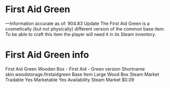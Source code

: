 # First Aid Green

—Information accurate as of: 904.83 Update
The First Aid Green is a cosmetically (but not physically) different version of the common base item. To be able to craft this item the player will need it in its Steam inventory.
# First Aid Green info

First Aid Green
Wooden Box - First Aid - Green version
Shortname
skin.woodstorage.firstaidgreen
Base Item
Large Wood Box
Steam Market
Tradable
Yes
Marketable
Yes
Availability
Steam Market
$0.09
